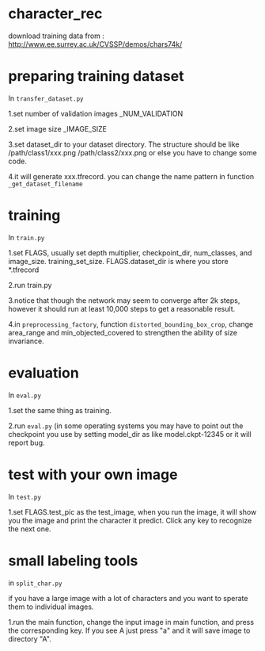 # character_rec
download training data from : http://www.ee.surrey.ac.uk/CVSSP/demos/chars74k/

# preparing training dataset
In `transfer_dataset.py`

1.set number of validation images  _NUM_VALIDATION

2.set image size _IMAGE_SIZE 

3.set dataset_dir to your dataset directory. The structure should be like /path/class1/xxx.png /path/class2/xxx.png 
or else you have to change some code.

4.it will generate xxx.tfrecord. you can change the name pattern in function `_get_dataset_filename`

# training 
In `train.py`

1.set FLAGS, usually set depth multiplier, checkpoint_dir, num_classes, and image_size. training_set_size.
FLAGS.dataset_dir is where you store *.tfrecord

2.run train.py

3.notice that though the network may seem to converge after 2k steps, however it should run at least 10,000 steps to get a reasonable result.

4.in `preprocessing_factory`, function `distorted_bounding_box_crop`, change area_range and min_objected_covered to strengthen the ability of size invariance.

# evaluation
In `eval.py`

1.set the same thing as training.

2.run `eval.py` (in some operating systems you may have to point out the checkpoint you use by setting model_dir as like model.ckpt-12345 or it will report bug.

# test with your own image
In `test.py`

1.set FLAGS.test_pic as the test_image, when you run the image, it will show you the image and print the character it predict. Click any key to recognize the next one.


# small labeling tools
in `split_char.py`

if you have a large image with a lot of characters and you want to sperate them to individual images.

1.run the main function, change the input image in main function, and press the corresponding key. If you see A just press "a" and it will save image to directory "A".
